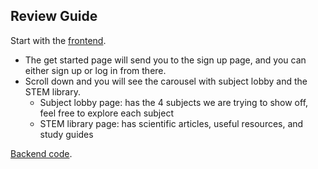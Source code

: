 ## Review Guide

Start with the [frontend](https://dylanluo05.github.io/DADY-Academy/templates/home). 
- The get started page will send you to the sign up page, and you can either sign up or log in from there.
- Scroll down and you will see the carousel with subject lobby and the STEM library.
    - Subject lobby page: has the 4 subjects we are trying to show off, feel free to explore each subject
    - STEM library page: has scientific articles, useful resources, and study guides

[Backend code](https://github.com/dtsivkovski/springjava/tree/master/src/main/java/com/nighthawk/spring_portfolio/mvc).